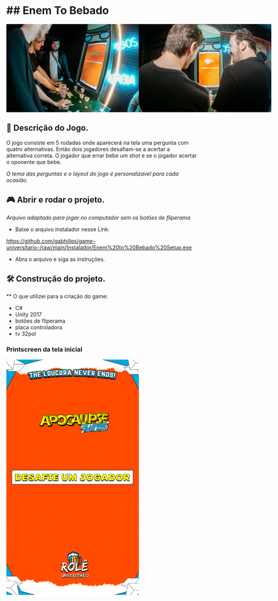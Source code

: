 <h1>## Enem To Bebado</h1>
<div style="display: flex;">
  <img src="https://github.com/gabhilles/game-universitario-/blob/main/Layout/292912483_450037240464410_2605984950743523579_n.jpg" width="350"/>
  <img src="https://github.com/gabhilles/game-universitario-/blob/main/Layout/292521428_450042587130542_2372794984710269270_n.jpg" width="350"/>
</div>


## 📰 Descrição do Jogo.
O jogo consiste em 5 rodadas onde aparecerá na tela uma pergunta com quatro alternativas. 
Então dois jogadores desafiam-se a acertar a alternativa correta.
O jogador que errar bebe um shot e se o jogador acertar o oponente que bebe. 

<i>O tema das perguntas e o layout do jogo é personalizavel para cada ocasião.</i>

## 🎮 Abrir e rodar o projeto.

<i> Arquivo adaptado para jogar no computador sem os botões de fliperama</i>

- Baixe o arquivo instalador nesse Link:

https://github.com/gabhilles/game-universitario-/raw/main/Instalador/Enem%20to%20Bebado%20Setup.exe
- Abra o arquivo e siga as instruções.

## 🛠️ Construção do projeto.

** O que utilizei para a criação do game:

- C#
- Unity 2017
- botões de fliperama 
- placa controladora
- tv 32pol

<h3> Printscreen da tela inicial</h3>
<img src="https://github.com/gabhilles/game-universitario-/blob/main/Layout/DESAFIE-UM-JOGADOR.png" width="350"/>
